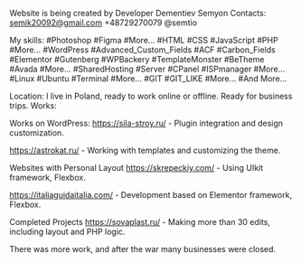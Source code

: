 Website is being created
by Developer Dementiev Semyon
Contacts:
semik20092@gmail.com
+48729270079
@semtio

My skills:
#Photoshop #Figma #More...
#HTML #CSS #JavaScript #PHP #More...
#WordPress #Advanced_Custom_Fields #ACF #Carbon_Fields #Elementor #Gutenberg #WPBackery #TemplateMonster #BeTheme #Avada #More...
#SharedHosting #Server #CPanel #ISPmanager #More...
#Linux #Ubuntu #Terminal #More...
#GIT #GIT_LIKE #More...
#And More...

Location:
 I live in Poland, ready to work online or offline. Ready for business trips.
Works:

 Works on WordPress:
https://sila-stroy.ru/ - Plugin integration and design customization.

https://astrokat.ru/ - Working with templates and customizing the theme.

 Websites with Personal Layout
https://skrepeckiy.com/ - Using UIkit framework, Flexbox.

https://italiaguidaitalia.com/ - Development based on Elementor framework, Flexbox.

 Completed Projects
https://sovaplast.ru/ - Making more than 30 edits, including layout and PHP logic.

There was more work, and after the war many businesses were closed.